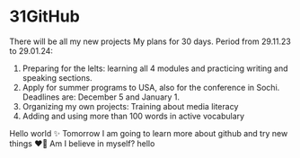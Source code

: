 # 31GitHub
There will be all my new projects 
My plans for 30 days. Period from 29.11.23 to 29.01.24:
1. Preparing for the lelts: learning all 4 modules and practicing writing and speaking sections.
2. Apply for summer programs to USA, also for the conference in Sochi. Deadlines are: December 5 and January 1.
3. Organizing my own projects: Training about media literacy
4. Adding and using more than 100 words in active vocabulary

Hello world ✨
Tomorrow I am going to learn more about github and try new things ❤️‍🔥
Am I believe in myself?
hello 
